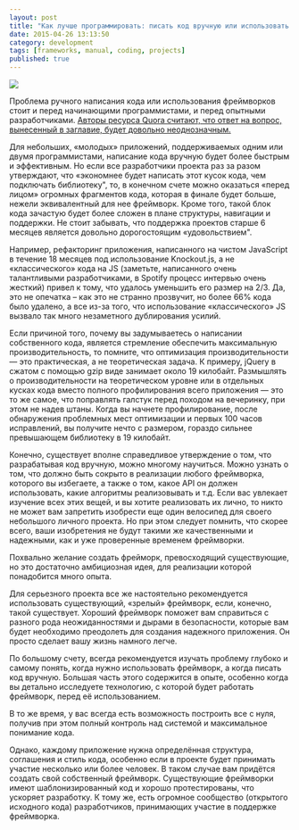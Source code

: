 ```yaml
---
layout: post
title: "Как лучше программировать: писать код вручную или использовать фреймворки?"
date: 2015-04-26 13:13:50
category: development
tags: [frameworks, manual, coding, projects]
published: true
---
```

<img src="https://theasder.github.io/img/keyboard.jpg" class="img-responsive" /><br />

Проблема ручного написания кода или использования фреймворков стоит и перед начинающими программистами, и перед опытными разработчиками. [Авторы ресурса Quora считают, что ответ на вопрос, вынесенный в заглавие, будет довольно неоднозначным.](http://www.quora.com/What-is-the-better-way-to-program-should-I-write-code-by-hand-or-use-a-framework)

Для небольших, «молодых» приложений, поддерживаемых одним или двумя программистами, написание кода вручную будет более быстрым и эффективным. Но если все разработчики проекта раз за разом утверждают, что «экономнее будет написать этот кусок кода, чем подключать библиотеку", то, в конечном счете можно оказаться «перед лицом» огромных фрагментов кода, которая в финале будет больше, нежели эквивалентный для нее фреймворк. Кроме того, такой блок кода зачастую будет более сложен в плане структуры, навигации и поддержки. Не стоит забывать, что поддержка проектов старше 6 месяцев является довольно дорогостоящим «удовольствием".

Например, рефакторинг приложения, написанного на чистом JavaScript в течение 18 месяцев под использование Knockout.js, а не «классического» кода на JS (заметьте, написанного очень талантливыми разработчиками, в Spotify процесс интервью очень жесткий) привел к тому, что удалось уменьшить его размер на 2/3. Да, это не опечатка – как это не странно прозвучит, но более 66% кода было удалено, а все из-за того, что использование «классического» JS вызвало так много незаметного дублирования усилий.

Если причиной того, почему вы задумываетесь о написании собственного кода, является стремление обеспечить максимальную производительность, то помните, что оптимизация производительности &mdash; это практическая, а не теоретическая задача. К примеру, jQuery в сжатом с помощью gzip виде занимает около 19 килобайт. Размышлять о производительности на теоретическом уровне или в отдельных кусках кода вместо полного профилирования всего приложения &mdash; это то же самое, что поправлять галстук перед походом на вечеринку, при этом не надев штаны. Когда вы начнете профилирование, после обнаружения проблемных мест оптимизации и первых 100 часов исправлений, вы получите нечто с размером, гораздо сильнее превышающем библиотеку в 19 килобайт.

Конечно, существует вполне справедливое утверждение о том, что разрабатывая код вручную, можно многому научиться. Можно узнать о том, что должно быть сокрыто в реализации любого фреймворка, которого вы избегаете, а также о том, какое API он должен использовать, какие алгоритмы реализовывать и т.д. Если вас увлекает изучение всех этих вещей, и вы хотите реализовать их лично, то никто не может вам запретить изобрести еще один велосипед для своего небольшого личного проекта. Но при этом следует помнить, что скорее всего, ваши изобретения не будут такими же качественными и надежными, как и уже проверенные временем фреймворки.

Похвально желание создать фрейморк, превосходящий существующие, но это достаточно амбициозная идея, для реализации которой понадобится много опыта.

Для серьезного проекта все же настоятельно рекомендуется использовать существующий, «зрелый» фреймворк, если, конечно, такой существует. Хороший фреймворк поможет вам справиться с разного рода неожиданностями и дырами в безопасности, которые вам будет необходимо преодолеть для создания надежного приложения. Он просто сделает вашу жизнь намного легче.

По большому счету, всегда рекомендуется изучать проблему глубоко и самому понять, когда нужно использовать фреймворк, а когда писать код вручную. Большая часть этого содержится в опыте, особенно когда вы детально исследуете технологию, с которой будет работать фреймворк, перед её использованием.

В то же время, у вас всегда есть возможность построить все с нуля, получив при этом полный контроль над системой и максимальное понимание кода.

Однако, каждому приложение нужна определённая структура, соглашения и стиль кода, особенно если в проекте будет принимать участие несколько или более человек. В таком случае вам придётся создать свой собственный фреймворк. Существующие фреймворки имеют шаблонизированный код и хорошо протестированы, что ускоряет разработку. К тому же, есть огромное сообщество (открытого исходного кода) разработчиков, принимающих участие в поддержке фреймворка.
